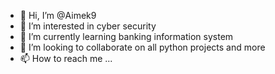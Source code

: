 - 👋 Hi, I’m @Aimek9
- 👀 I’m interested in cyber security
- 🌱 I’m currently learning banking information system
- 💞️ I’m looking to collaborate on all python projects and more
- 📫 How to reach me ...

<!---
Aimek9/Aimek9 is a ✨ special ✨ repository because its `README.md` (this file) appears on your GitHub profile.
You can click the Preview link to take a look at your changes.
--->
